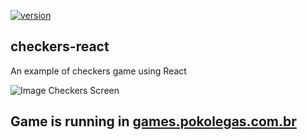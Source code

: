 [![version](https://img.shields.io/github/package-json/v/ricardodorosario/checkers-react?style=flat-square)](https://github.com/ricardodorosario/checkers-react)

## checkers-react

An example of checkers game using React

![Image Checkers Screen](https://github.com/ricardodorosario/checkers-react/images/checkers-react-screen.png)

## Game is running in [games.pokolegas.com.br](https://games.pokolegas.com.br/checkers/)
